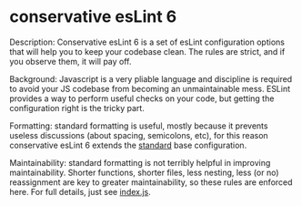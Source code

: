 # conservative esLint 6

Description: Conservative esLint 6 is a set of esLint configuration options that will
help you to keep your codebase clean. The rules are strict, and if you 
observe them, it will pay off.

Background: Javascript is a very pliable language and discipline is required to avoid
your JS codebase from becoming an unmaintainable mess. ESLint provides
a way to perform useful checks on your code, but getting the configuration
right is the tricky part. 

Formatting: standard formatting is useful, mostly because it prevents useless discussions 
(about spacing, semicolons, etc), for this reason conservative esLint 6 extends
the [standard](https://github.com/feross/standard) base configuration.

Maintainability: standard formatting is not terribly helpful in improving maintainability.
Shorter functions, shorter files, less nesting, less (or no) reassignment
are key to greater maintainability, so these rules are enforced here.
For full details, just see [index.js](./index.js).
